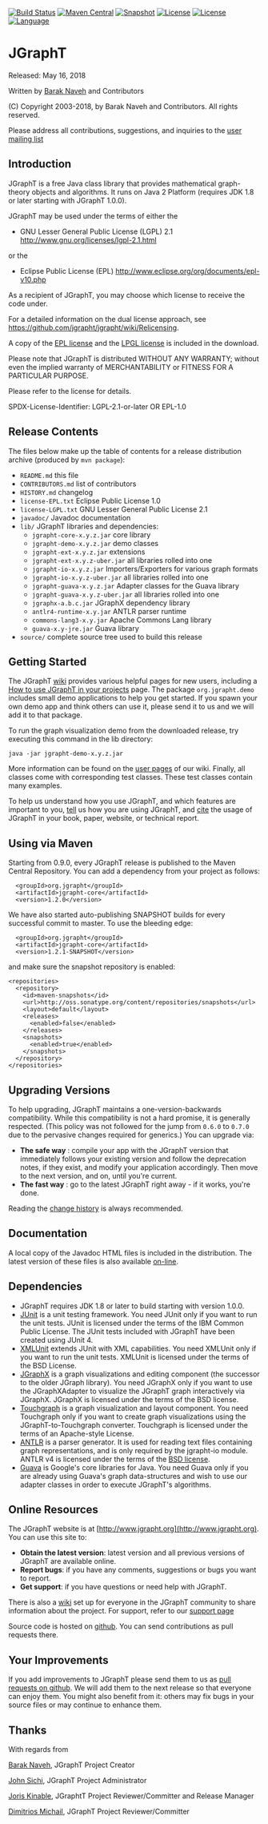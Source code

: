 [![Build Status](https://travis-ci.org/jgrapht/jgrapht.svg?branch=master)](https://travis-ci.org/jgrapht/jgrapht)
[![Maven Central](https://maven-badges.herokuapp.com/maven-central/org.jgrapht/jgrapht/badge.svg)](http://search.maven.org/#search%7Cga%7C1%7Ca%3A%22jgrapht%22)
[![Snapshot](https://img.shields.io/nexus/s/https/oss.sonatype.org/org.jgrapht/jgrapht.svg)](https://oss.sonatype.org/content/repositories/snapshots/org/jgrapht/jgrapht-core)
[![License](https://img.shields.io/badge/license-LGPL%202.1-blue.svg)](http://www.gnu.org/licenses/lgpl-2.1.html)
[![License](https://img.shields.io/badge/license-EPL%201.0-blue.svg)](http://www.eclipse.org/org/documents/epl-v10.php)
[![Language](http://img.shields.io/badge/language-java-brightgreen.svg)](https://www.java.com/)

# JGraphT

Released: May 16, 2018</p>

Written by [Barak Naveh](mailto:barak_naveh@users.sourceforge.net)  and Contributors

(C) Copyright 2003-2018, by Barak Naveh and Contributors. All rights
reserved.

Please address all contributions, suggestions, and inquiries to the [user mailing list](https://lists.sourceforge.net/lists/listinfo/jgrapht-users)

## Introduction ##

JGraphT is a free Java class library that provides mathematical graph-theory objects and algorithms. It runs on Java 2 Platform (requires JDK 1.8 or later starting with JGraphT 1.0.0).

JGraphT may be used under the terms of either the

 * GNU Lesser General Public License (LGPL) 2.1
   http://www.gnu.org/licenses/lgpl-2.1.html

or the

 * Eclipse Public License (EPL)
   http://www.eclipse.org/org/documents/epl-v10.php

As a recipient of JGraphT, you may choose which license to receive the code under.

For a detailed information on the dual license approach, see https://github.com/jgrapht/jgrapht/wiki/Relicensing.

A copy of the [EPL license](license-EPL.txt) and the [LPGL license](license-LGPL.txt) is included in the download.

Please note that JGraphT is distributed WITHOUT ANY WARRANTY; without even the implied warranty of MERCHANTABILITY or FITNESS FOR A PARTICULAR PURPOSE.

Please refer to the license for details.

SPDX-License-Identifier: LGPL-2.1-or-later OR EPL-1.0

## Release Contents ##

The files below make up the table of contents for a release distribution archive (produced by `mvn package`):

- `README.md` this file
- `CONTRIBUTORS.md` list of contributors
- `HISTORY.md` changelog
- `license-EPL.txt` Eclipse Public License 1.0
- `license-LGPL.txt` GNU Lesser General Public License 2.1
- `javadoc/` Javadoc documentation
- `lib/` JGraphT libraries and dependencies:
    - `jgrapht-core-x.y.z.jar` core library
    - `jgrapht-demo-x.y.z.jar` demo classes
    - `jgrapht-ext-x.y.z.jar` extensions
    - `jgrapht-ext-x.y.z-uber.jar` all libraries rolled into one
    - `jgrapht-io-x.y.z.jar` Importers/Exporters for various graph formats
    - `jgrapht-io-x.y.z-uber.jar` all libraries rolled into one
    - `jgrapht-guava-x.y.z.jar` Adapter classes for the Guava library
    - `jgrapht-guava-x.y.z-uber.jar` all libraries rolled into one
    - `jgraphx-a.b.c.jar` JGraphX dependency library
    - `antlr4-runtime-x.y.jar` ANTLR parser runtime
    - `commons-lang3-x.y.jar` Apache Commons Lang library
    - `guava-x.y-jre.jar` Guava library
- `source/` complete source tree used to build this release

## Getting Started ##
The JGraphT [wiki](https://github.com/jgrapht/jgrapht/wiki) provides various helpful pages for new users, including a [How to use JGraphT in your projects](https://github.com/jgrapht/jgrapht/wiki/How-to-use-JGraphT-as-a-dependency-in-your-projects) page.
The package `org.jgrapht.demo` includes small demo applications to help you get started. If you spawn your own demo app and think others can use it, please send it to us and we will add it to that package.

To run the graph visualization demo from the downloaded release, try executing this command in the lib directory:

    java -jar jgrapht-demo-x.y.z.jar
More information can be found on the [user pages](https://github.com/jgrapht/jgrapht/wiki#user-pages) of our wiki. Finally, all classes come with corresponding test classes. These test classes contain many examples.

To help us understand how you use JGraphT, and which features are important to you, [tell](https://github.com/jgrapht/jgrapht/wiki/Projects-Using-JGraphT) us how you are using JGraphT, and [cite](https://github.com/jgrapht/jgrapht/wiki/How-to-cite-JGraphT) the usage of JGraphT in your book, paper, website, or technical report.

## Using via Maven

Starting from 0.9.0, every JGraphT release is published to the Maven Central Repository.  You can add a dependency from your project as follows:

```
  <groupId>org.jgrapht</groupId>
  <artifactId>jgrapht-core</artifactId>
  <version>1.2.0</version>
```

We have also started auto-publishing SNAPSHOT builds for every successful commit to master.  To use the bleeding edge:

```
  <groupId>org.jgrapht</groupId>
  <artifactId>jgrapht-core</artifactId>
  <version>1.2.1-SNAPSHOT</version>
```

and make sure the snapshot repository is enabled:

```
<repositories>
  <repository>
    <id>maven-snapshots</id>
    <url>http://oss.sonatype.org/content/repositories/snapshots</url>
    <layout>default</layout>
    <releases>
      <enabled>false</enabled>
    </releases>
    <snapshots>
      <enabled>true</enabled>
    </snapshots>
  </repository>
</repositories>
```

## Upgrading Versions ##

To help upgrading, JGraphT maintains a one-version-backwards compatibility. While this compatibility is not a hard promise, it is generally respected. (This policy was not followed for the jump from `0.6.0` to `0.7.0` due to the pervasive changes required for generics.) You can upgrade via:

- **The safe way** : compile your app with the JGraphT version that immediately follows your existing version and follow the deprecation notes, if they exist, and modify your application accordingly. Then move to the next version, and on, until you're current.
- **The fast way** : go to the latest JGraphT right away - if it works, you're done.
  
Reading the [change history](HISTORY.md) is always recommended.

## Documentation ##

A local copy of the Javadoc HTML files is included in the distribution. The latest version of these files is also available [on-line](http://www.jgrapht.org/javadoc).

## Dependencies ##

- JGraphT requires JDK 1.8 or later to build starting with version 1.0.0.
- [JUnit](http://www.junit.org) is a unit testing framework. You need JUnit only if you want to run the unit tests.  JUnit is licensed under the terms of the IBM Common Public License.  The JUnit tests included with JGraphT have been created using JUnit 4.
- [XMLUnit](http://xmlunit.sourceforge.net) extends JUnit with XML capabilities. You need XMLUnit only if you want to run the unit tests.  XMLUnit is licensed under the terms of the BSD License.
- [JGraphX](http://www.jgraph.com/jgraph.html) is a graph visualizations and editing component (the successor to the older JGraph library). You need JGraphX only if you want to use the JGraphXAdapter to visualize the JGraphT graph interactively via JGraphX. JGraphX is licensed under the terms of the BSD license.
- [Touchgraph](http://sourceforge.net/projects/touchgraph) is a graph visualization and layout component. You need Touchgraph only if you want to create graph visualizations using the JGraphT-to-Touchgraph converter. Touchgraph is licensed under the terms of an Apache-style License.
- [ANTLR](http://www.antlr.org) is a parser generator.  It is used for reading text files containing graph representations, and is only required by the jgrapht-io module.  ANTLR v4 is licensed under the terms of the [BSD license](http://www.antlr.org/license.html).
- [Guava](https://github.com/google/guava) is Google's core libraries for Java. You need Guava only if you are already using Guava's graph data-structures and wish to use our adapter classes in order to execute JGraphT's algorithms.

## Online Resources ##

The JGraphT website is at [http://www.jgrapht.org](http://www.jgrapht.org). You can use this site to:

- **Obtain the latest version**: latest version and all previous versions of JGraphT are available online.
- **Report bugs**: if you have any comments, suggestions or bugs you want to report.
- **Get support**: if you have questions or need help with JGraphT.

There is also a [wiki](https://github.com/jgrapht/jgrapht/wiki) set up for everyone in the JGraphT community to share information about the project. For support, refer to our [support page](https://github.com/jgrapht/jgrapht/wiki/Getting-Support)

Source code is hosted on [github](https://github.com/jgrapht/jgrapht). You can send contributions as pull requests there.

## Your Improvements ##

If you add improvements to JGraphT please send them to us as [pull requests on github](https://github.com/jgrapht/jgrapht/wiki/How-to-make-your-first-%28code%29-contribution). We will add them to the next release so that everyone can enjoy them. You might also benefit from it: others may fix bugs in your source files or may continue to enhance them.

## Thanks ##

With regards from

[Barak Naveh](mailto:barak_naveh@users.sourceforge.net), JGraphT Project Creator

[John Sichi](mailto:perfecthash@users.sourceforge.net), JGraphT Project Administrator

[Joris Kinable](https://github.com/jkinable), JGraphtT Project Reviewer/Committer and Release Manager

[Dimitrios Michail](https://github.com/d-michail), JGraphT Project Reviewer/Committer
